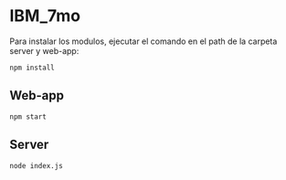 # IBM_7mo

Para instalar los modulos, ejecutar el comando en el path de la carpeta server y web-app:
```
npm install
```

## Web-app
```
npm start
```
## Server
```
node index.js
```